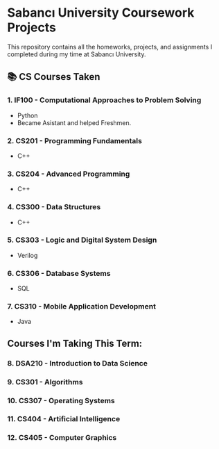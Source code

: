 # Sabancı University Coursework Projects

This repository contains all the homeworks, projects, and assignments I completed during my time at Sabancı University.

## 📚 CS Courses Taken

### 1. IF100 - Computational Approaches to Problem Solving
- Python
- Became Asistant and helped Freshmen.

### 2. CS201 - Programming Fundamentals
- C++

### 3. CS204 - Advanced Programming
- C++

### 4. CS300 - Data Structures
- C++

### 5. CS303 - Logic and Digital System Design
- Verilog

### 6. CS306 - Database Systems
- SQL

### 7. CS310 - Mobile Application Development
- Java

## Courses I'm Taking This Term:
### 8. DSA210 - Introduction to Data Science
### 9. CS301 - Algorithms
### 10. CS307 - Operating Systems
### 11. CS404 - Artificial Intelligence
### 12. CS405 - Computer Graphics
